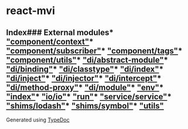 #  react-mvi
## Index### External modules* ["component/context"](modules/_component_context_.html)* ["component/subscriber"](modules/_component_subscriber_.html)* ["component/tags"](modules/_component_tags_.html)* ["component/utils"](modules/_component_utils_.html)* ["di/abstract-module"](modules/_di_abstract_module_.html)* ["di/binding"](modules/_di_binding_.html)* ["di/classtype"](modules/_di_classtype_.html)* ["di/index"](modules/_di_index_.html)* ["di/inject"](modules/_di_inject_.html)* ["di/injector"](modules/_di_injector_.html)* ["di/intercept"](modules/_di_intercept_.html)* ["di/method-proxy"](modules/_di_method_proxy_.html)* ["di/module"](modules/_di_module_.html)* ["env"](modules/_env_.html)* ["index"](modules/_index_.html)* ["io/io"](modules/_io_io_.html)* ["run"](modules/_run_.html)* ["service/service"](modules/_service_service_.html)* ["shims/lodash"](modules/_shims_lodash_.html)* ["shims/symbol"](modules/_shims_symbol_.html)* ["utils"](modules/_utils_.html)
Generated using [TypeDoc](http://typedoc.io)